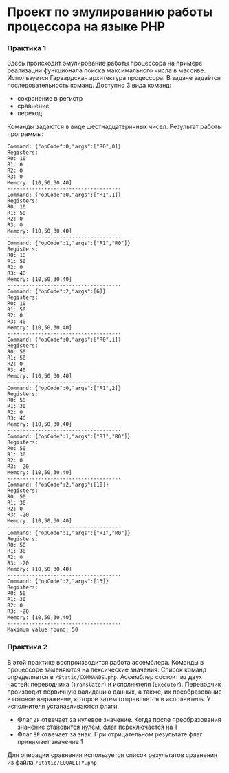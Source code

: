 # Проект по эмулированию работы процессора на языке PHP

### Практика 1

Здесь происходит эмулирование работы процессора на примере реализации функционала поиска максимального числа в массиве. Используется Гарвардская архитектура процессора. В задаче задаётся последовательность команд. Доступно 3 вида команд:
- сохранение в регистр
- сравнение
- переход

Команды задаются в виде шестнадцатеричных чисел.
Результат работы программы:
```
Command: {"opCode":0,"args":["R0",0]}
Registers:
R0: 10
R1: 0
R2: 0
R3: 0
Memory: [10,50,30,40]
-------------------------------------
Command: {"opCode":0,"args":["R1",1]}
Registers:
R0: 10
R1: 50
R2: 0
R3: 0
Memory: [10,50,30,40]
-------------------------------------
Command: {"opCode":1,"args":["R1","R0"]}
Registers:
R0: 10
R1: 50
R2: 0
R3: 40
Memory: [10,50,30,40]
-------------------------------------
Command: {"opCode":2,"args":[6]}
Registers:
R0: 10
R1: 50
R2: 0
R3: 40
Memory: [10,50,30,40]
-------------------------------------
Command: {"opCode":0,"args":["R0",1]}
Registers:
R0: 50
R1: 50
R2: 0
R3: 40
Memory: [10,50,30,40]
-------------------------------------
Command: {"opCode":0,"args":["R1",2]}
Registers:
R0: 50
R1: 30
R2: 0
R3: 40
Memory: [10,50,30,40]
-------------------------------------
Command: {"opCode":1,"args":["R1","R0"]}
Registers:
R0: 50
R1: 30
R2: 0
R3: -20
Memory: [10,50,30,40]
-------------------------------------
Command: {"opCode":2,"args":[10]}
Registers:
R0: 50
R1: 30
R2: 0
R3: -20
Memory: [10,50,30,40]
-------------------------------------
Command: {"opCode":1,"args":["R1","R0"]}
Registers:
R0: 50
R1: 30
R2: 0
R3: -20
Memory: [10,50,30,40]
-------------------------------------
Command: {"opCode":2,"args":[13]}
Registers:
R0: 50
R1: 30
R2: 0
R3: -20
Memory: [10,50,30,40]
-------------------------------------
Maximum value found: 50
```
### Практика 2

В этой практике воспроизводится работа ассемблера. Команды в процессоре заменяются на лексические значения. Список команд определяется в `/Static/COMMANDS.php`. Ассемблер состоит из двух частей: переводчика (`Translator`) и исполнителя (`Executor`). Переводчик производит первичную валидацию данных, а также, их преобразование в готовое выражение, которое затем отправляется в исполнитель. У исполнителя устанавливаются флаги.
- Флаг `ZF` отвечает за нулевое значение. Когда после преобразования значение становится нулём, флаг переключается на 1
- Флаг `SF` отвечает за знак. При отрицательном результате флаг принимает значение 1

Для операции сравнения используется список результатов сравнения из файла `/Static/EQUALITY.php`
